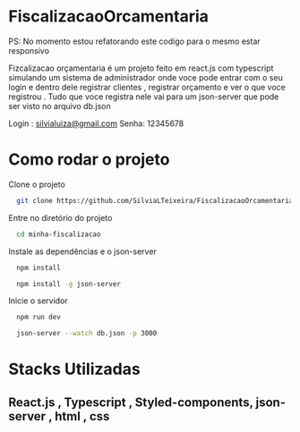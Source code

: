 # FiscalizacaoOrcamentaria

PS: No momento estou refatorando este codigo para o mesmo estar responsivo 
 
 Fizcalizacao orçamentaria é um projeto feito em react.js com typescript simulando um sistema de administrador onde voce pode entrar com o seu login e dentro dele registrar clientes , registrar orçamento e ver o que voce registrou . Tudo que voce registra nele vai para um json-server que pode ser visto no arquivo db.json
 
 Login : silvialuiza@gmail.com
 Senha: 12345678
 
 # Como rodar o projeto 
 
  Clone o projeto

```bash
  git clone https://github.com/SilviaLTeixeira/FiscalizacaoOrcamentaria
```

Entre no diretório do projeto

```bash
  cd minha-fiscalizacao
```

Instale as dependências e o json-server

```bash
  npm install
```
```bash
  npm install -g json-server 
```

Inicie o servidor

```bash
  npm run dev
```
```bash
  json-server --watch db.json -p 3000 
```
# Stacks Utilizadas

## React.js , Typescript , Styled-components, json-server , html , css 

 
